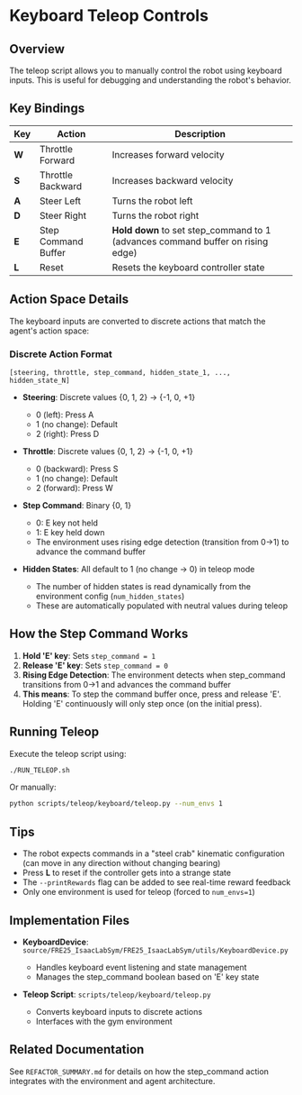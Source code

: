 # Keyboard Teleop Controls

## Overview
The teleop script allows you to manually control the robot using keyboard inputs. This is useful for debugging and understanding the robot's behavior.

## Key Bindings

| Key | Action | Description |
|-----|--------|-------------|
| **W** | Throttle Forward | Increases forward velocity |
| **S** | Throttle Backward | Increases backward velocity |
| **A** | Steer Left | Turns the robot left |
| **D** | Steer Right | Turns the robot right |
| **E** | Step Command Buffer | **Hold down** to set step_command to 1 (advances command buffer on rising edge) |
| **L** | Reset | Resets the keyboard controller state |

## Action Space Details

The keyboard inputs are converted to discrete actions that match the agent's action space:

### Discrete Action Format
```
[steering, throttle, step_command, hidden_state_1, ..., hidden_state_N]
```

- **Steering**: Discrete values {0, 1, 2} → {-1, 0, +1}
  - 0 (left): Press A
  - 1 (no change): Default
  - 2 (right): Press D

- **Throttle**: Discrete values {0, 1, 2} → {-1, 0, +1}
  - 0 (backward): Press S
  - 1 (no change): Default
  - 2 (forward): Press W

- **Step Command**: Binary {0, 1}
  - 0: E key not held
  - 1: E key held down
  - The environment uses rising edge detection (transition from 0→1) to advance the command buffer

- **Hidden States**: All default to 1 (no change → 0) in teleop mode
  - The number of hidden states is read dynamically from the environment config (`num_hidden_states`)
  - These are automatically populated with neutral values during teleop

## How the Step Command Works

1. **Hold 'E' key**: Sets `step_command = 1`
2. **Release 'E' key**: Sets `step_command = 0`
3. **Rising Edge Detection**: The environment detects when step_command transitions from 0→1 and advances the command buffer
4. **This means**: To step the command buffer once, press and release 'E'. Holding 'E' continuously will only step once (on the initial press).

## Running Teleop

Execute the teleop script using:
```bash
./RUN_TELEOP.sh
```

Or manually:
```bash
python scripts/teleop/keyboard/teleop.py --num_envs 1
```

## Tips

- The robot expects commands in a "steel crab" kinematic configuration (can move in any direction without changing bearing)
- Press **L** to reset if the controller gets into a strange state
- The `--printRewards` flag can be added to see real-time reward feedback
- Only one environment is used for teleop (forced to `num_envs=1`)

## Implementation Files

- **KeyboardDevice**: `source/FRE25_IsaacLabSym/FRE25_IsaacLabSym/utils/KeyboardDevice.py`
  - Handles keyboard event listening and state management
  - Manages the step_command boolean based on 'E' key state

- **Teleop Script**: `scripts/teleop/keyboard/teleop.py`
  - Converts keyboard inputs to discrete actions
  - Interfaces with the gym environment

## Related Documentation

See `REFACTOR_SUMMARY.md` for details on how the step_command action integrates with the environment and agent architecture.
